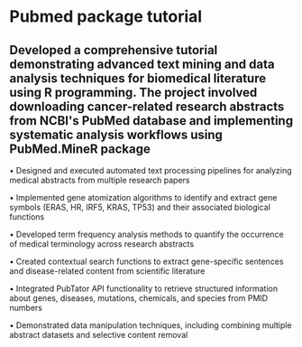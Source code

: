 # Pubmed package tutorial
## Developed a comprehensive tutorial demonstrating advanced text mining and data analysis techniques for biomedical literature using R programming. The project involved downloading cancer-related research abstracts from NCBI's PubMed database and implementing systematic analysis workflows using PubMed.MineR package
• Designed and executed automated text processing pipelines for analyzing medical abstracts from multiple research papers

• Implemented gene atomization algorithms to identify and extract gene symbols (ERAS, HR, IRF5, KRAS, TP53) and their associated biological functions

• Developed term frequency analysis methods to quantify the occurrence of medical terminology across research abstracts

• Created contextual search functions to extract gene-specific sentences and disease-related content from scientific literature

• Integrated PubTator API functionality to retrieve structured information about genes, diseases, mutations, chemicals, and species from PMID numbers

• Demonstrated data manipulation techniques, including combining multiple abstract datasets and selective content removal
